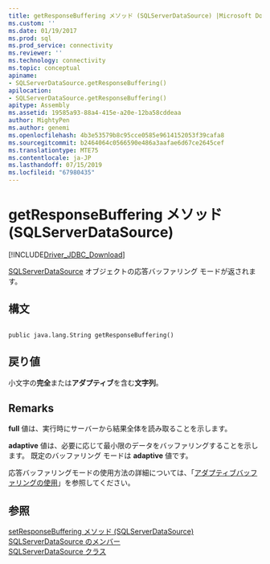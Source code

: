 ```yaml
---
title: getResponseBuffering メソッド (SQLServerDataSource) |Microsoft Docs
ms.custom: ''
ms.date: 01/19/2017
ms.prod: sql
ms.prod_service: connectivity
ms.reviewer: ''
ms.technology: connectivity
ms.topic: conceptual
apiname:
- SQLServerDataSource.getResponseBuffering()
apilocation:
- SQLServerDataSource.getResponseBuffering()
apitype: Assembly
ms.assetid: 19585a93-88a4-415e-a20e-12ba58cddeaa
author: MightyPen
ms.author: genemi
ms.openlocfilehash: 4b3e53579b8c95cce0585e9614152053f39cafa8
ms.sourcegitcommit: b2464064c0566590e486a3aafae6d67ce2645cef
ms.translationtype: MTE75
ms.contentlocale: ja-JP
ms.lasthandoff: 07/15/2019
ms.locfileid: "67980435"
---
```

# <a name="getresponsebuffering-method-sqlserverdatasource"></a>getResponseBuffering メソッド (SQLServerDataSource)
[!INCLUDE[Driver_JDBC_Download](../../../includes/driver_jdbc_download.md)]

  [SQLServerDataSource](../../../connect/jdbc/reference/sqlserverdatasource-class.md) オブジェクトの応答バッファリング モードが返されます。  
  
## <a name="syntax"></a>構文  
  
```  
  
public java.lang.String getResponseBuffering()  
```  
  
## <a name="return-value"></a>戻り値  
 小文字の**完全**または**アダプティブ**を含む**文字列**。  
  
## <a name="remarks"></a>Remarks  
 **full** 値は、実行時にサーバーから結果全体を読み取ることを示します。  
  
 **adaptive** 値は、必要に応じて最小限のデータをバッファリングすることを示します。 既定のバッファリング モードは **adaptive** 値です。  
  
 応答バッファリングモードの使用方法の詳細については、「[アダプティブバッファリングの使用](../../../connect/jdbc/using-adaptive-buffering.md)」を参照してください。  
  
## <a name="see-also"></a>参照  
 [setResponseBuffering メソッド &#40;SQLServerDataSource&#41;](../../../connect/jdbc/reference/setresponsebuffering-method-sqlserverdatasource.md)   
 [SQLServerDataSource のメンバー](../../../connect/jdbc/reference/sqlserverdatasource-members.md)   
 [SQLServerDataSource クラス](../../../connect/jdbc/reference/sqlserverdatasource-class.md)  
  
  
